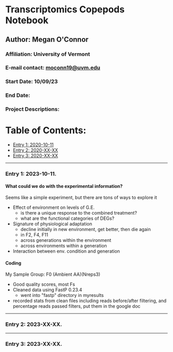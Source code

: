 # Transcriptomics Copepods Notebook 

## Author: Megan O'Connor
### Affiliation: University of Vermont
### E-mail contact: moconn19@uvm.edu


### Start Date: 10/09/23
### End Date: 
### Project Descriptions:   





# Table of Contents:   
* [Entry 1: 2020-10-11](#id-section1)
* [Entry 2: 2020-XX-XX](#id-section2)
* [Entry 3: 2020-XX-XX](#id-section3)


------    
<div id='id-section1'/>   


### Entry 1: 2023-10-11.   
#### What could we do with the experimental information?
Seems like a simple experiment, but there are tons of ways to explore it
- Effect of environment on levels of G.E.
    - is there a unique response to the combined treatment?
    - what are the functional categories of DEGs?
- Signature of physiological adaptation
    - decline initially in new environment, get better, then die again
    - in F2, F4, F11
    - across generations within the environment
    - across environments within a generation
- Interaction between env. condition and generation

#### Coding
My Sample Group: F0 (Ambient AA)(Nreps3)
- Good quality scores, most Fs
- Cleaned data using FastP 0.23.4
  - went into "fastp" directory in myresults
- recorded stats from clean files including reads before/after filtering, and percentage reads passed filters, put them in the google doc

------    
<div id='id-section2'/>   


### Entry 2: 2023-XX-XX.  



------    
<div id='id-section3'/>   


### Entry 3: 2023-XX-XX.